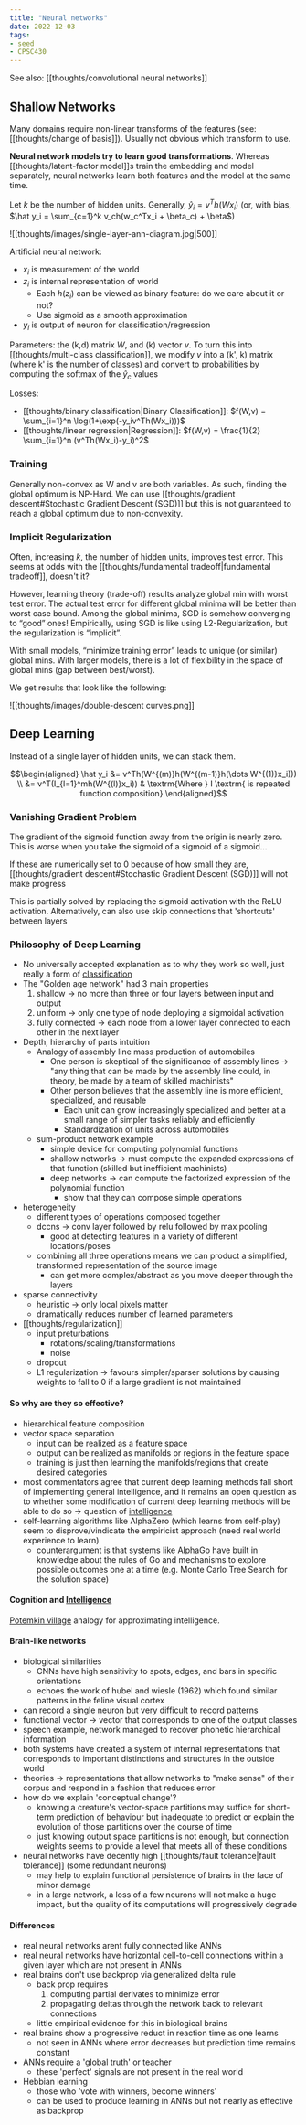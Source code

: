 ```yaml
---
title: "Neural networks"
date: 2022-12-03
tags:
- seed
- CPSC430
---
```


See also: [[thoughts/convolutional neural networks]]

## Shallow Networks
Many domains require non-linear transforms of the features (see: [[thoughts/change of basis]]). Usually not obvious which transform to use.

**Neural network models try to learn good transformations**. Whereas [[thoughts/latent-factor model]]s train the embedding and model separately, neural networks learn both features and the model at the same time.

Let $k$ be the number of hidden units. Generally, $\hat y_i = v^Th(Wx_i)$ (or, with bias, $\hat y_i = \sum_{c=1}^k v_ch(w_c^Tx_i + \beta_c) + \beta$)

![[thoughts/images/single-layer-ann-diagram.jpg|500]]

Artificial neural network:
- $x_i$ is measurement of the world
- $z_i$ is internal representation of world
	- Each $h(z_i)$ can be viewed as binary feature: do we care about it or not?
	- Use sigmoid as a smooth approximation
- $y_i$ is output of neuron for classification/regression

Parameters: the (k,d) matrix $W$, and (k) vector $v$. To turn this into [[thoughts/multi-class classification]], we modify $v$ into a (k', k) matrix (where k' is the number of classes) and convert to probabilities by computing the softmax of the $\hat y_c$ values

Losses:
- [[thoughts/binary classification|Binary Classification]]: $f(W,v) = \sum_{i=1}^n \log(1+\exp(-y_iv^Th(Wx_i)))$
- [[thoughts/linear regression|Regression]]: $f(W,v) = \frac{1}{2} \sum_{i=1}^n (v^Th(Wx_i)-y_i)^2$

### Training
Generally non-convex as W and v are both variables. As such, finding the global optimum is NP-Hard. We can use [[thoughts/gradient descent#Stochastic Gradient Descent (SGD)]] but this is not guaranteed to reach a global optimum due to non-convexity.

### Implicit Regularization
Often, increasing $k$, the number of hidden units, improves test error. This seems at odds with the [[thoughts/fundamental tradeoff|fundamental tradeoff]], doesn't it?


However, learning theory (trade-off) results analyze global min with worst test error. The actual test error for different global minima will be better than worst case bound. Among the global minima, SGD is somehow converging to “good” ones! Empirically, using SGD is like using L2-Regularization, but the regularization is “implicit”.

With small models, “minimize training error” leads to unique (or similar) global mins. With larger models, there is a lot of flexibility in the space of global mins (gap between best/worst).

We get results that look like the following: 

![[thoughts/images/double-descent curves.png]]

## Deep Learning
Instead of a single layer of hidden units, we can stack them.

$$\begin{aligned}
\hat y_i &= v^Th(W^{(m)}h(W^{(m-1)}h(\dots W^{(1)}x_i))) \\
&= v^T(I_{l=1}^mh(W^{(l)}x_i)) & \textrm{Where } I \textrm{ is repeated function composition}
\end{aligned}$$

### Vanishing Gradient Problem
The gradient of the sigmoid function away from the origin is nearly zero. This is worse when you take the sigmoid of a sigmoid of a sigmoid...

If these are numerically set to 0 because of how small they are, [[thoughts/gradient descent#Stochastic Gradient Descent (SGD)]] will not make progress

This is partially solved by replacing the sigmoid activation with the ReLU activation. Alternatively, can also use skip connections that 'shortcuts' between layers

### Philosophy of Deep Learning
-  No universally accepted explanation as to why they work so well, just really a form of [classification](thoughts/object%20classification.md)
-  The "Golden age network" had 3 main properties
	1.  shallow → no more than three or four layers between input and output
	2.  uniform → only one type of node deploying a sigmoidal activation
	3.  fully connected → each node from a lower layer connected to each other in the next layer
-   Depth, hierarchy of parts intuition
    -   Analogy of assembly line mass production of automobiles
        -   One person is skeptical of the significance of assembly lines → "any thing that can be made by the assembly line could, in theory, be made by a team of skilled machinists"
        -   Other person believes that the assembly line is more efficient, specialized, and reusable
            -   Each unit can grow increasingly specialized and better at a small range of simpler tasks reliably and efficiently
            -   Standardization of units across automobiles
    -   sum-product network example
        -   simple device for computing polynomial functions
        -   shallow networks → must compute the expanded expressions of that function (skilled but inefficient machinists)
        -   deep networks → can compute the factorized expression of the polynomial function
            -   show that they can compose simple operations
-   heterogeneity
    -   different types of operations composed together
    -   dccns → conv layer followed by relu followed by max pooling
        -   good at detecting features in a variety of different locations/poses
    -   combining all three operations means we can product a simplified, transformed representation of the source image
        -   can get more complex/abstract as you move deeper through the layers
-   sparse connectivity
    -   heuristic → only local pixels matter
    -   dramatically reduces number of learned parameters
-   [[thoughts/regularization]]
    -   input preturbations
        -   rotations/scaling/transformations
        -   noise
    -   dropout
    -   L1 regularization → favours simpler/sparser solutions by causing weights to fall to 0 if a large gradient is not maintained

#### So why are they so effective?
-   hierarchical feature composition
-   vector space separation
	-   input can be realized as a feature space
	-   output can be realized as manifolds or regions in the feature space
	-   training is just then learning the manifolds/regions that create desired categories
-   most commentators agree that current deep learning methods fall short of implementing general intelligence, and it remains an open question as to whether some modification of current deep learning methods will be able to do so -> question of [intelligence](/thoughts/intelligence)
-   self-learning algorithms like AlphaZero (which learns from self-play) seem to disprove/vindicate the empiricist approach (need real world experience to learn)
    -   counterargument is that systems like AlphaGo have built in knowledge about the rules of Go and mechanisms to explore possible outcomes one at a time (e.g. Monte Carlo Tree Search for the solution space)

#### Cognition and [Intelligence](/thoughts/intelligence)
[Potemkin village](thoughts/potemkin%20village.md) analogy for approximating intelligence.

#### Brain-like networks
-   biological similarities
	-   CNNs have high sensitivity to spots, edges, and bars in specific orientations
	-   echoes the work of hubel and wiesle (1962) which found similar patterns in the feline visual cortex
-   can record a single neuron but very difficult to record patterns
-   functional vector → vector that corresponds to one of the output classes
-   speech example, network managed to recover phonetic hierarchical information
-   both systems have created a system of internal representations that corresponds to important distinctions and structures in the outside world
-   theories → representations that allow networks to "make sense" of their corpus and respond in a fashion that reduces error
-   how do we explain 'conceptual change'?
	-   knowing a creature's vector-space partitions may suffice for short-term prediction of behaviour but inadequate to predict or explain the evolution of those partitions over the course of time
	-   just knowing output space partitions is not enough, but connection weights seems to provide a level that meets all of these conditions
-   neural networks have decently high [[thoughts/fault tolerance|fault tolerance]] (some redundant neurons)
	-   may help to explain functional persistence of brains in the face of minor damage
	-   in a large network, a loss of a few neurons will not make a huge impact, but the quality of its computations will progressively degrade

#### Differences
-   real neural networks arent fully connected like ANNs
-   real neural networks have horizontal cell-to-cell connections within a given layer which are not present in ANNs
-   real brains don't use backprop via generalized delta rule
	-   back prop requires
		1.  computing partial derivates to minimize error
		2.  propagating deltas through the network back to relevant connections
	-   little empirical evidence for this in biological brains
-   real brains show a progressive reduct in reaction time as one learns
	-   not seen in ANNs where error decreases but prediction time remains constant
-   ANNs require a 'global truth' or teacher
	-   these 'perfect' signals are not present in the real world
-   Hebbian learning
	-   those who 'vote with winners, become winners'
	-   can be used to produce learning in ANNs but not nearly as effective as backprop